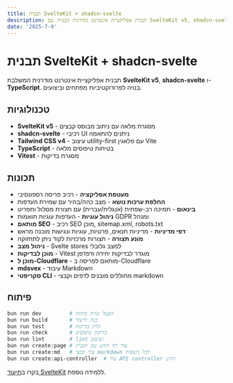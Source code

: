 ```yaml
---
title: תבנית SvelteKit + shadcn-svelte
description: תבנית אפליקציית אינטרנט מודרנית הבנויה עם SvelteKit v5, shadcn-svelte ו-TypeScript.
date: '2025-7-9'
---
```


# תבנית SvelteKit + shadcn-svelte

תבנית אפליקציית אינטרנט מודרנית המשלבת **SvelteKit v5**, **shadcn-svelte** ו-**TypeScript**. בנויה לפרודוקטיביות מפתחים וביצועים.

## טכנולוגיות

- **SvelteKit v5** - מסגרת מלאה עם ניתוב מבוסס קבצים
- **shadcn-svelte** - רכיבי UI ניתנים להתאמה
- **Tailwind CSS v4** - עיצוב utility-first עם פלאגין Vite
- **TypeScript** - בטיחות טיפוסים מלאה
- **Vitest** - מסגרת בדיקות

## תכונות

- **מעטפת אפליקציה** - רכיב פריסה רספונסיבי
- **החלפת ערכות נושא** - מצב כהה/בהיר עם שמירת העדפות
- **בינאום** - תמיכה רב-שפתית (אנגלית/עברית) עם תצורת מסלול ותפריט
- **ניהול עוגיות** - העדפות עוגיות תואמות GDPR ומנהל
- **מותאם SEO** - רכיב SEO מוכן, sitemap.xml, robots.txt
- **דפי מדיניות** - מדיניות תנאים, פרטיות, עוגיות ונגישות מוכנה מראש
- **מונע תצורה** - תצורות מרכזיות לקוד ניתן לתחזוקה
- **ניהול מצב** - Svelte stores למצב גלובלי
- **מוכן לבדיקות** - Vitest מוגדר לבדיקות יחידה ודפדפן
- **מוכן ל-Cloudflare** - מותאם לפריסה ב-Cloudflare
- **mdsvex** - עיבוד Markdown
- **סקריפטי CLI** - מחוללים מובנים לדפים וקבצי markdown

## פיתוח

```bash
bun run dev         # הפעל שרת פיתוח
bun run build       # בנה לייצור
bun run test        # הרץ בדיקות
bun run check       # בדיקת טיפוסים
bun run lint        # lint ועיצוב
bun run create:page # צור דף חדש עם תבנית
bun run create:md   # צור קבצי markdown לכל השפות
bun run create:api-controller  # צור API controller חדש
```

בקרו ב[תיעוד SvelteKit](https://svelte.dev/docs/kit) ללמידה נוספת.
